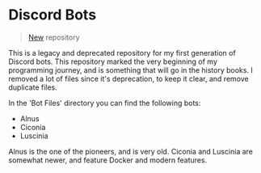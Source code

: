 # Discord Bots

> [New](https://github.com/SVKruik-Organization/Discord-Bots) repository

This is a legacy and deprecated repository for my first generation of Discord bots. This repository marked the very
beginning of my programming journey, and is something that will go in the history books. I removed a lot of files since
it's deprecation, to keep it clear, and remove duplicate files.

In the 'Bot Files' directory you can find the following bots:

- Alnus
- Ciconia
- Luscinia

Alnus is the one of the pioneers, and is very old. Ciconia and Luscinia are somewhat newer, and feature Docker and
modern features.
